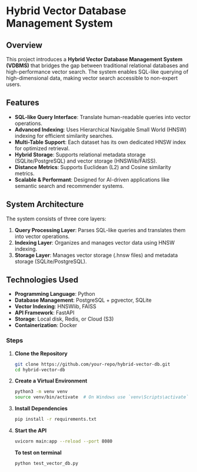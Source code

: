 # Hybrid Vector Database Management System

## Overview
This project introduces a **Hybrid Vector Database Management System (VDBMS)** that bridges the gap between traditional relational databases and high-performance vector search. The system enables SQL-like querying of high-dimensional data, making vector search accessible to non-expert users.

## Features
- **SQL-like Query Interface**: Translate human-readable queries into vector operations.
- **Advanced Indexing**: Uses Hierarchical Navigable Small World (HNSW) indexing for efficient similarity searches.
- **Multi-Table Support**: Each dataset has its own dedicated HNSW index for optimized retrieval.
- **Hybrid Storage**: Supports relational metadata storage (SQLite/PostgreSQL) and vector storage (HNSWlib/FAISS).
- **Distance Metrics**: Supports Euclidean (L2) and Cosine similarity metrics.
- **Scalable & Performant**: Designed for AI-driven applications like semantic search and recommender systems.

## System Architecture
The system consists of three core layers:
1. **Query Processing Layer**: Parses SQL-like queries and translates them into vector operations.
2. **Indexing Layer**: Organizes and manages vector data using HNSW indexing.
3. **Storage Layer**: Manages vector storage (.hnsw files) and metadata storage (SQLite/PostgreSQL).

## Technologies Used
- **Programming Language**: Python
- **Database Management**: PostgreSQL + pgvector, SQLite
- **Vector Indexing**: HNSWlib, FAISS
- **API Framework**: FastAPI
- **Storage**: Local disk, Redis, or Cloud (S3)
- **Containerization**: Docker

### Steps
1. **Clone the Repository**
   ```bash
   git clone https://github.com/your-repo/hybrid-vector-db.git
   cd hybrid-vector-db
   ```
2. **Create a Virtual Environment**
   ```bash
   python3 -m venv venv
   source venv/bin/activate  # On Windows use `venv\Scripts\activate`
   ```
3. **Install Dependencies**
   ```bash
   pip install -r requirements.txt
   ```
4. **Start the API**
   ```bash
   uvicorn main:app --reload --port 8080 
   ```

   **To test on terminal**
   ```bash
   python test_vector_db.py 
   ```
